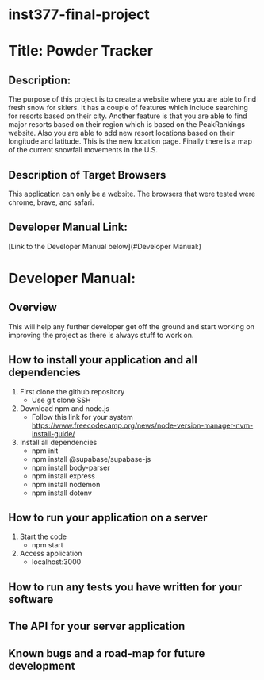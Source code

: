 # inst377-final-project
# Title: Powder Tracker

## Description:
The purpose of this project is to create a website where you are able to find fresh snow for skiers. It has a couple of features which include searching for resorts based on their city. Another feature is that you are able to find major resorts based on their region which is based on the PeakRankings website. Also you are able to add new resort locations based on their longitude and latitude. This is the new location page. Finally there is a map of the current snowfall movements in the U.S.

## Description of Target Browsers
This application can only be a website. The browsers that were tested were chrome, brave, and safari.

## Developer Manual Link:
[Link to the Developer Manual below](#Developer Manual:)

# Developer Manual:
## Overview
This will help any further developer get off the ground and start working on improving the project as there is always stuff to work on.

## How to install your application and all dependencies
1. First clone the github repository
   - Use git clone SSH
3. Download npm and node.js
   - Follow this link for your system https://www.freecodecamp.org/news/node-version-manager-nvm-install-guide/ 
5. Install all dependencies
   - npm init
   - npm install @supabase/supabase-js
   - npm install body-parser
   - npm install express
   - npm install nodemon
   - npm install dotenv
## How to run your application on a server
1. Start the code
   - npm start
3. Access application
   - localhost:3000 

## How to run any tests you have written for your software

## The API for your server application

## Known bugs and a road-map for future development



